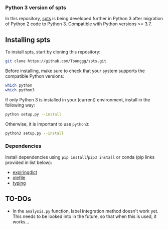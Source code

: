 ### Python 3 version of spts 
In this repository, [spts](https://github.com/mhantke/spts) is being developed further in Python 3 after
migration of Python 2 code to Python 3. Compatible with Python versions >= 3.7. 

## Installing spts
To install spts, start by cloning this repository:
```bash
git clone https://github.com/Toonggg/spts.git
```
Before installing, make sure to check that your system supports the compatible Python versions:
```bash
which python 
which python3 
```
If only Python 3 is installed in your (current) environment, install in the following way: 
```bash
python setup.py --install 
```
Otherwise, it is important to use `python3`:
```bash
python3 setup.py --install 
```

### Dependencies
Install  dependencies using `pip install`/`pip3 install` or conda (pip links provided in list below):
* [expiringdict](https://pypi.org/project/expiringdict/)
* [olefile](https://pypi.org/project/olefile/)
* [typing](https://pypi.org/project/typing/)

## TO-DOs 
* In the `analysis.py` function, label integration method doesn't work yet. This needs to be looked into in the future,
so that when this is used, it works... 

